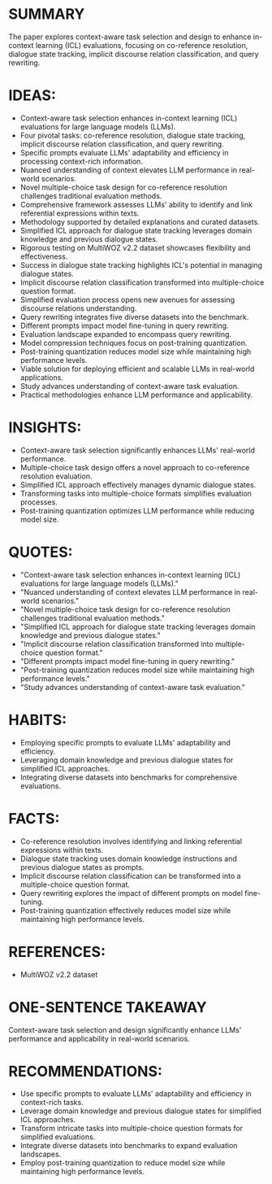 # SUMMARY
The paper explores context-aware task selection and design to enhance in-context learning (ICL) evaluations, focusing on co-reference resolution, dialogue state tracking, implicit discourse relation classification, and query rewriting.

# IDEAS:
- Context-aware task selection enhances in-context learning (ICL) evaluations for large language models (LLMs).
- Four pivotal tasks: co-reference resolution, dialogue state tracking, implicit discourse relation classification, and query rewriting.
- Specific prompts evaluate LLMs' adaptability and efficiency in processing context-rich information.
- Nuanced understanding of context elevates LLM performance in real-world scenarios.
- Novel multiple-choice task design for co-reference resolution challenges traditional evaluation methods.
- Comprehensive framework assesses LLMs' ability to identify and link referential expressions within texts.
- Methodology supported by detailed explanations and curated datasets.
- Simplified ICL approach for dialogue state tracking leverages domain knowledge and previous dialogue states.
- Rigorous testing on MultiWOZ v2.2 dataset showcases flexibility and effectiveness.
- Success in dialogue state tracking highlights ICL's potential in managing dialogue states.
- Implicit discourse relation classification transformed into multiple-choice question format.
- Simplified evaluation process opens new avenues for assessing discourse relations understanding.
- Query rewriting integrates five diverse datasets into the benchmark.
- Different prompts impact model fine-tuning in query rewriting.
- Evaluation landscape expanded to encompass query rewriting.
- Model compression techniques focus on post-training quantization.
- Post-training quantization reduces model size while maintaining high performance levels.
- Viable solution for deploying efficient and scalable LLMs in real-world applications.
- Study advances understanding of context-aware task evaluation.
- Practical methodologies enhance LLM performance and applicability.

# INSIGHTS:
- Context-aware task selection significantly enhances LLMs' real-world performance.
- Multiple-choice task design offers a novel approach to co-reference resolution evaluation.
- Simplified ICL approach effectively manages dynamic dialogue states.
- Transforming tasks into multiple-choice formats simplifies evaluation processes.
- Post-training quantization optimizes LLM performance while reducing model size.

# QUOTES:
- "Context-aware task selection enhances in-context learning (ICL) evaluations for large language models (LLMs)."
- "Nuanced understanding of context elevates LLM performance in real-world scenarios."
- "Novel multiple-choice task design for co-reference resolution challenges traditional evaluation methods."
- "Simplified ICL approach for dialogue state tracking leverages domain knowledge and previous dialogue states."
- "Implicit discourse relation classification transformed into multiple-choice question format."
- "Different prompts impact model fine-tuning in query rewriting."
- "Post-training quantization reduces model size while maintaining high performance levels."
- "Study advances understanding of context-aware task evaluation."

# HABITS:
- Employing specific prompts to evaluate LLMs' adaptability and efficiency.
- Leveraging domain knowledge and previous dialogue states for simplified ICL approaches.
- Integrating diverse datasets into benchmarks for comprehensive evaluations.

# FACTS:
- Co-reference resolution involves identifying and linking referential expressions within texts.
- Dialogue state tracking uses domain knowledge instructions and previous dialogue states as prompts.
- Implicit discourse relation classification can be transformed into a multiple-choice question format.
- Query rewriting explores the impact of different prompts on model fine-tuning.
- Post-training quantization effectively reduces model size while maintaining high performance levels.

# REFERENCES:
- MultiWOZ v2.2 dataset

# ONE-SENTENCE TAKEAWAY
Context-aware task selection and design significantly enhance LLMs' performance and applicability in real-world scenarios.

# RECOMMENDATIONS:
- Use specific prompts to evaluate LLMs' adaptability and efficiency in context-rich tasks.
- Leverage domain knowledge and previous dialogue states for simplified ICL approaches.
- Transform intricate tasks into multiple-choice question formats for simplified evaluations.
- Integrate diverse datasets into benchmarks to expand evaluation landscapes.
- Employ post-training quantization to reduce model size while maintaining high performance levels.